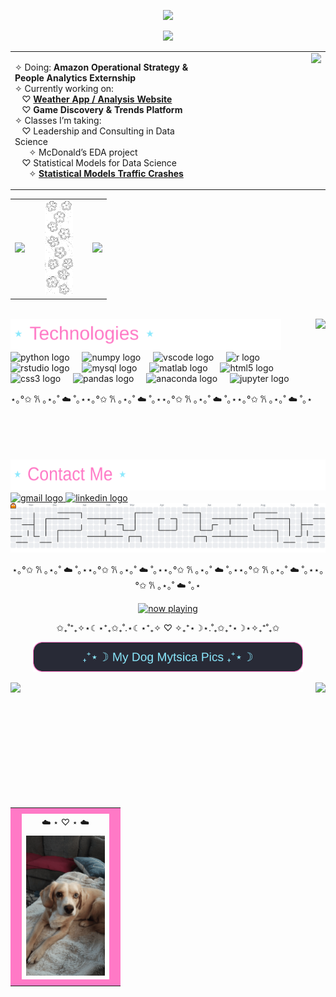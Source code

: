 <p align="center">
  <img src="https://capsule-render.vercel.app/api?type=soft&height=120&text=I'm%20Emma%20🌸&fontAlign=50&fontSize=40&color=FBB6CE&fontColor=1A1B27&animation=twinkling&desc=Data%20science%20•%20Physics%20•%20Sustainability&descAlign=50&descAlignY=75" />
</p>

<p align="center">
  <img src="https://readme-typing-svg.demolab.com?font=Nunito&size=24&pause=500&center=true&vCenter=true&width=650&lines=Hi+%F0%9F%91%8B;About+Me+%26+What+I+am+Working+on+Below;Data+Science+%E2%9C%A8+Modeling+%E2%9C%A8+Fun+Projects;Python+%7C+R+%7C+HTML+%7C+CSS;Based+in+Texas+%F0%9F%8C%B5;puppy+pics+at+the+end+%F0%9F%AB%A2%F0%9F%90%B6+%E2%8B%86%E2%81%BA%E2%82%8A" />

<div align="center">
  <table>
    <tr>
      <td valign="top" width="60%">
      <p>
        ✧ Doing: <b>Amazon Operational Strategy & People Analytics Externship</b><br>
        ✧ Currently working on: <br>
        &nbsp;&nbsp;&nbsp;♡ <a href="https://github.com/emmaluciae/Weather-Analysis-Site" target="_blank"><b>Weather App / Analysis Website</b></a><br>
        &nbsp;&nbsp;&nbsp;♡ <b>Game Discovery & Trends Platform</b><br>
        ✧ Classes I’m taking:<br>
        &nbsp;&nbsp;&nbsp;♡ Leadership and Consulting in Data Science<br>
         &nbsp;&nbsp;&nbsp;&nbsp;&nbsp;&nbsp;✧ McDonald’s EDA project <br>
        &nbsp;&nbsp;&nbsp;♡ Statistical Models for Data Science<br>
        &nbsp;&nbsp;&nbsp;&nbsp;&nbsp;&nbsp;✧ <a href="https://github.com/emmaluciae/Statistical-Models-Traffic-Crashes" target="_blank"><b>Statistical Models Traffic Crashes</b></a><br>
      </p>
      </td>
      <td valign="top" width="40%" align="right">
        <img src="https://streak-stats.demolab.com?user=emmaluciae&theme=dracula&hide_border=true" height="150" />
      </td>
    </tr>
  </table>
</div>

<table align="center">
  <tr>
    <td><img src="https://github-readme-stats.vercel.app/api?username=emmaluciae&show_icons=true&theme=dracula&hide_border=false" height="150" /></td>
    <td width="80" align="center"><img src="./assets/dividero.gif?v=1" height="150" /></td>
    <td><img src="https://github-readme-stats.vercel.app/api/top-langs?username=emmaluciae&layout=compact&langs_count=5&theme=dracula&hide_border=false" height="150" /></td>
  </tr>
</table>

<br clear="both">

<img align="right" height="225" src="https://i.postimg.cc/zX2qj53D/572fbf507afa542c48e10b122d0b5cca.gif" />

<td align="left"><img src="./assets/technologies-pink.svg?v=4" height="50"></td>

<div align="left">
  <img src="https://cdn.jsdelivr.net/gh/devicons/devicon/icons/python/python-original.svg" height="30" alt="python logo" />
  <img width="12" />
  <img src="https://cdn.jsdelivr.net/gh/devicons/devicon/icons/numpy/numpy-original.svg" height="30" alt="numpy logo" />
  <img width="12" />
  <img src="https://cdn.jsdelivr.net/gh/devicons/devicon/icons/vscode/vscode-original.svg" height="30" alt="vscode logo" />
  <img width="12" />
  <img src="https://cdn.jsdelivr.net/gh/devicons/devicon/icons/r/r-original.svg" height="30" alt="r logo" />
  <img width="12" />
  <img src="https://cdn.jsdelivr.net/gh/devicons/devicon/icons/rstudio/rstudio-original.svg" height="30" alt="rstudio logo" />
  <img width="12" />
  <img src="https://cdn.jsdelivr.net/gh/devicons/devicon/icons/mysql/mysql-original.svg" height="30" alt="mysql logo" />
  <img width="12" />
  <img src="https://cdn.jsdelivr.net/gh/devicons/devicon/icons/matlab/matlab-original.svg" height="30" alt="matlab logo" />
  <img width="12" />
  <img src="https://cdn.jsdelivr.net/gh/devicons/devicon/icons/html5/html5-original.svg" height="30" alt="html5 logo" />
  <img width="12" />
  <img src="https://cdn.jsdelivr.net/gh/devicons/devicon/icons/css3/css3-original.svg" height="30" alt="css3 logo" />
  <img width="12" />
  <img src="https://cdn.jsdelivr.net/gh/devicons/devicon/icons/pandas/pandas-original.svg" height="30" alt="pandas logo" />
  <img width="12" />
  <img src="https://cdn.jsdelivr.net/gh/devicons/devicon/icons/anaconda/anaconda-original.svg" height="30" alt="anaconda logo" />
  <img width="12" />
  <img src="https://cdn.jsdelivr.net/gh/devicons/devicon/icons/jupyter/jupyter-original.svg" height="30" alt="jupyter logo" />
</div>

<p align="left">⋆｡°✩ 𐙚 ｡⋆｡˚ ☁️ ˚｡⋆⋆｡°✩ 𐙚 ｡⋆｡˚ ☁️ ˚｡⋆⋆｡°✩ 𐙚 ｡⋆｡˚ ☁️ ˚｡⋆⋆｡°✩ 𐙚 ｡⋆｡˚ ☁️ ˚｡⋆</p>

<td align="left"><img src="./assets/contacto-pink.svg?v=1" height="50"></td>

<div align="left">
  <a href="mailto:emmaluciaelizondo@gmail.com" target="_blank">
    <img src="https://img.shields.io/static/v1?message=Gmail&logo=gmail&label=&color=D14836&logoColor=white&labelColor=&style=for-the-badge" height="35" alt="gmail logo" />
  </a>
  <a href="https://www.linkedin.com/in/emmalucia-elizondo-a084a823b/" target="_blank">
    <img src="https://img.shields.io/static/v1?message=LinkedIn&logo=linkedin&label=&color=0077B5&logoColor=white&labelColor=&style=for-the-badge" height="35" alt="linkedin logo" />
  </a>
</div>

<picture>
  <source media="(prefers-color-scheme: dark)" srcset="https://raw.githubusercontent.com/emmaluciae/emmaluciae/output/pacman-contribution-graph-dark.svg">
  <source media="(prefers-color-scheme: light)" srcset="https://raw.githubusercontent.com/emmaluciae/emmaluciae/output/pacman-contribution-graph.svg">
  <img alt="pacman contribution graph" src="https://raw.githubusercontent.com/emmaluciae/emmaluciae/output/pacman-contribution-graph.svg">
</picture>

<br clear="both" />

<p align="center">⋆｡°✩ 𐙚 ｡⋆｡˚ ☁️ ˚｡⋆⋆｡°✩ 𐙚 ｡⋆｡˚ ☁️ ˚｡⋆⋆｡°✩ 𐙚 ｡⋆｡˚ ☁️ ˚｡⋆⋆｡°✩ 𐙚 ｡⋆｡˚ ☁️ ˚｡⋆⋆｡°✩ 𐙚 ｡⋆｡˚ ☁️ ˚｡⋆</p>

<p align="center">
  <a href="https://open.spotify.com/user/"><img src="https://novatorem.vercel.app/api/spotify" alt="now playing" /></a>
</p>

<p align="center">✩₊˚⁺₊✧⋆☾⋆⁺₊✩₊˚.⋆☾⋆⁺₊✧  ♡  ✧₊⁺⋆☽⋆.˚₊✩₊⁺⋆☽⋆✧₊⁺˚₊✩</p>
<p align="center"><img src="./assets/mystica-title.svg?v=1" height="48" alt="my widget"></p>

<img align="left" height="200" src="https://i.postimg.cc/DfBhvFrQ/c92afeacae9c8649bcf6ffd3d6d674e8.gif" />

<img align="right" height="200" src="https://i.postimg.cc/GtZmZn1Z/download.gif" />

<div align="center">
  <table align="center" cellspacing="0" cellpadding="0">
    <tr><td bgcolor="#ff79c6" colspan="3" height="4"></td></tr>
    <tr>
      <td bgcolor="#ff79c6" width="4"></td>
      <td align="center" height="28">☁️ ⋆ ♡ ⋆ ☁️ </td>
      <td bgcolor="#ff79c6" width="4"></td>
    </tr>
    <tr>
      <td bgcolor="#ff79c6" width="4"></td>
      <td><img src="https://raw.githubusercontent.com/emmaluciae/emmaluciae/output/gallery/slideshow.gif?v=1" height="224" alt="photo"></td>
      <td bgcolor="#ff79c6" width="4"></td>
    </tr>
    <tr><td bgcolor="#ff79c6" colspan="3" height="4"></td></tr>
  </table>
</div>


